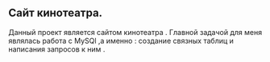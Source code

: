 ## Сайт кинотеатра.
Данный проект является сайтом кинотеатра .
Главной задачой для меня являлась работа с MySQl ,а именно : создание связных таблиц и написания запросов к ним . 
